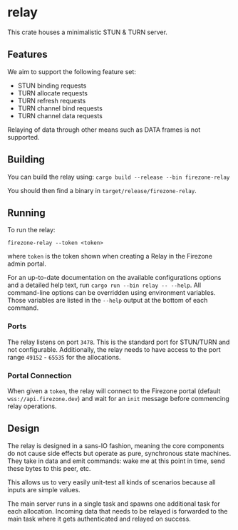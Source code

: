 # relay

This crate houses a minimalistic STUN & TURN server.

## Features

We aim to support the following feature set:

- STUN binding requests
- TURN allocate requests
- TURN refresh requests
- TURN channel bind requests
- TURN channel data requests

Relaying of data through other means such as DATA frames is not supported.

## Building

You can build the relay using: `cargo build --release --bin firezone-relay`

You should then find a binary in `target/release/firezone-relay`.

## Running

To run the relay:

```
firezone-relay --token <token>
```

where `token` is the token shown when creating a Relay in the Firezone admin
portal.

For an up-to-date documentation on the available configurations options and a
detailed help text, run `cargo run --bin relay -- --help`. All command-line
options can be overridden using environment variables. Those variables are
listed in the `--help` output at the bottom of each command.

### Ports

The relay listens on port `3478`. This is the standard port for STUN/TURN and
not configurable. Additionally, the relay needs to have access to the port range
`49152` - `65535` for the allocations.

### Portal Connection

When given a `token`, the relay will connect to the Firezone portal (default
`wss://api.firezone.dev`) and wait for an `init` message before commencing relay
operations.

## Design

The relay is designed in a sans-IO fashion, meaning the core components do not
cause side effects but operate as pure, synchronous state machines. They take in
data and emit commands: wake me at this point in time, send these bytes to this
peer, etc.

This allows us to very easily unit-test all kinds of scenarios because all
inputs are simple values.

The main server runs in a single task and spawns one additional task for each
allocation. Incoming data that needs to be relayed is forwarded to the main task
where it gets authenticated and relayed on success.

